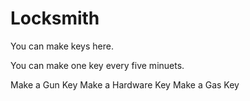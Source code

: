 # Locksmith

You can make keys here.

You can make one key every five minuets.

<Cooldown id="locksmith">
    <Take id="gun-key" cooldown="locksmith">Make a Gun Key</Take>
    <Take id="hw-key" cooldown="locksmith">Make a Hardware Key</Take>
    <Take id="gas-key" cooldown="locksmith">Make a Gas Key</Take>
</Cooldown>